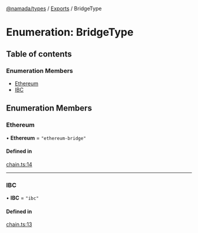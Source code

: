 [@namada/types](../README.md) / [Exports](../modules.md) / BridgeType

# Enumeration: BridgeType

## Table of contents

### Enumeration Members

- [Ethereum](BridgeType.md#ethereum)
- [IBC](BridgeType.md#ibc)

## Enumeration Members

### Ethereum

• **Ethereum** = ``"ethereum-bridge"``

#### Defined in

[chain.ts:14](https://github.com/anoma/namada-interface/blob/3f6d5c3f/packages/types/src/chain.ts#L14)

___

### IBC

• **IBC** = ``"ibc"``

#### Defined in

[chain.ts:13](https://github.com/anoma/namada-interface/blob/3f6d5c3f/packages/types/src/chain.ts#L13)
